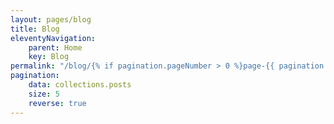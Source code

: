 ```yaml
---
layout: pages/blog
title: Blog
eleventyNavigation:
    parent: Home
    key: Blog
permalink: "/blog/{% if pagination.pageNumber > 0 %}page-{{ pagination.pageNumber | plus: 1 }}/{% endif %}index.html"
pagination:
    data: collections.posts
    size: 5
    reverse: true
---
```

